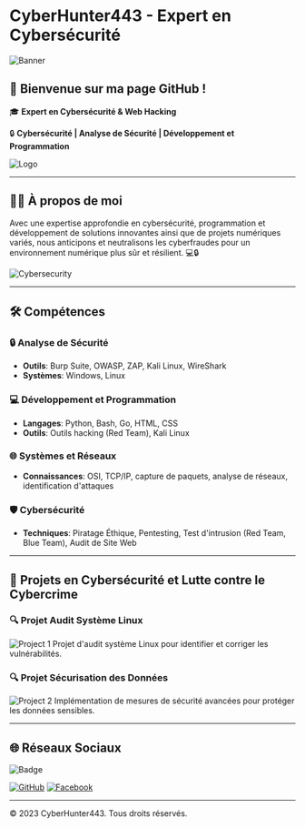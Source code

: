 # CyberHunter443 - Expert en Cybersécurité

![Banner](https://github.com/cyberhunter443/cyberhunter443/assets/147758167/f95c4e7c-6dd0-487d-9e40-b86da2c63781)

## 👋 Bienvenue sur ma page GitHub !

🎓 **Expert en Cybersécurité & Web Hacking**

🔒 **Cybersécurité | Analyse de Sécurité | Développement et Programmation**

![Logo](./mnt/data/147758167.jfif)

---

## 🧑‍💻 À propos de moi

Avec une expertise approfondie en cybersécurité, programmation et développement de solutions innovantes ainsi que de projets numériques variés, nous anticipons et neutralisons les cyberfraudes pour un environnement numérique plus sûr et résilient. 💻🔒

![Cybersecurity](https://source.unsplash.com/400x300/?cybersecurity)

---

## 🛠️ Compétences

### 🔒 Analyse de Sécurité
- **Outils**: Burp Suite, OWASP, ZAP, Kali Linux, WireShark
- **Systèmes**: Windows, Linux

### 💻 Développement et Programmation
- **Langages**: Python, Bash, Go, HTML, CSS
- **Outils**: Outils hacking (Red Team), Kali Linux

### 🌐 Systèmes et Réseaux
- **Connaissances**: OSI, TCP/IP, capture de paquets, analyse de réseaux, identification d'attaques

### 🛡️ Cybersécurité
- **Techniques**: Piratage Éthique, Pentesting, Test d'intrusion (Red Team, Blue Team), Audit de Site Web

---

## 📂 Projets en Cybersécurité et Lutte contre le Cybercrime

### 🔍 Projet Audit Système Linux
![Project 1](https://source.unsplash.com/400x300/?security)
Projet d'audit système Linux pour identifier et corriger les vulnérabilités.

### 🔍 Projet Sécurisation des Données
![Project 2](https://source.unsplash.com/400x300/?data)
Implémentation de mesures de sécurité avancées pour protéger les données sensibles.



---

## 🌐 Réseaux Sociaux

![Badge](./mnt/data/badge.svg)

[![GitHub](https://img.shields.io/badge/GitHub-CyberHunter443-181717?style=for-the-badge&logo=github)](https://github.com/cyberhunter443)
[![Facebook](https://img.shields.io/badge/Facebook-1877F2?style=for-the-badge&logo=facebook&logoColor=white)](https://www.facebook.com/share/JKT6SFrFciQnZBBA/?mibextid=LQQJ4d)

---

&copy; 2023 CyberHunter443. Tous droits réservés.
